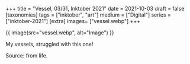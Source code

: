 +++
title = "Vessel, 03/31, Inktober 2021"
date = 2021-10-03
draft =  false
[taxonomies]
tags = ["inktober", "art"]
medium = ["Digital"]
series = ["inktober-2021"]
[extra]
images= ["vessel.webp"]
+++

{{ image(src="vessel.webp", alt="Image") }}

My vessels, struggled with this one!

Source: from life.
